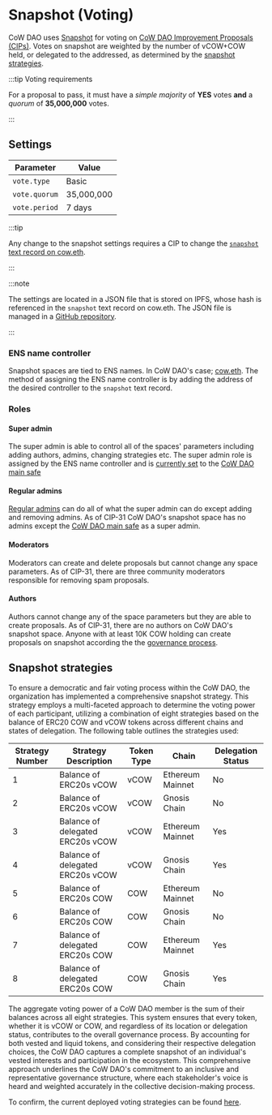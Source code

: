 # Snapshot (Voting)

CoW DAO uses [Snapshot](https://snapshot.org/#/cow.eth) for voting on [CoW DAO Improvement Proposals (CIPs)](process/#cow-dao-improvement-proposals-cips). Votes on snapshot are weighted by the number of vCOW+COW held, or delegated to the addressed, as determined by the [snapshot strategies](#snapshot-strategies).

:::tip Voting requirements

For a proposal to pass, it must have a _simple majority_ of **YES** votes **and** a _quorum_ of **35,000,000** votes.

:::

## Settings

| **Parameter** | **Value** |
| --- | --- |
| `vote.type` | Basic |
| `vote.quorum` | 35,000,000 |
| `vote.period` | 7 days |

:::tip

Any change to the snapshot settings requires a CIP to change the [`snapshot` text record on cow.eth](https://app.ens.domains/cow.eth).

:::

:::note

The settings are located in a JSON file that is stored on IPFS, whose hash is referenced in the `snapshot` text record on cow.eth. The JSON file is managed in a [GitHub repository](https://github.com/cowprotocol/snapshot-settings).

:::

### ENS name controller

Snapshot spaces are tied to ENS names. In CoW DAO's case; [cow.eth](https://app.ens.domains/cow.eth). The method of assigning the ENS name controller is by adding the address of the desired controller to the `snapshot` text record.

### Roles

#### Super admin

The super admin is able to control all of the spaces' parameters including adding authors, admins, changing strategies etc. The super admin role is assigned by the ENS name controller and is [currently set](https://app.ens.domains/cow.eth) to the [CoW DAO main safe](https://app.safe.global/eth:0xcA771eda0c70aA7d053aB1B25004559B918FE662/home)

#### Regular admins

[Regular admins](https://snapshot.org/#/cow.eth/about) can do all of what the super admin can do except adding and removing admins. As of CIP-31 CoW DAO's snapshot space has no admins except the [CoW DAO main safe](https://app.safe.global/eth:0xcA771eda0c70aA7d053aB1B25004559B918FE662/home) as a super admin.

#### Moderators

Moderators can create and delete proposals but cannot change any space parameters. As of CIP-31, there are three community moderators responsible for removing spam proposals.

#### Authors

Authors cannot change any of the space parameters but they are able to create proposals.  As of CIP-31, there are no authors on CoW DAO's snapshot space. Anyone with at least 10K COW holding can create proposals on snapshot according the the [governance process](process). 

## Snapshot strategies

To ensure a democratic and fair voting process within the CoW DAO, the organization has implemented a comprehensive snapshot strategy. This strategy employs a multi-faceted approach to determine the voting power of each participant, utilizing a combination of eight strategies based on the balance of ERC20 COW and vCOW tokens across different chains and states of delegation. The following table outlines the strategies used:

| Strategy Number | Strategy Description | Token Type | Chain | Delegation Status |
|--- | --- | --- | --- | --- |
| 1 | Balance of ERC20s vCOW | vCOW | Ethereum Mainnet | No |
| 2 | Balance of ERC20s vCOW | vCOW | Gnosis Chain | No |
| 3 | Balance of delegated ERC20s vCOW | vCOW | Ethereum Mainnet | Yes |
| 4 | Balance of delegated ERC20s vCOW | vCOW | Gnosis Chain  | Yes |
| 5 | Balance of ERC20s COW | COW | Ethereum Mainnet | No |
| 6 | Balance of ERC20s COW | COW | Gnosis Chain  | No |
| 7 | Balance of delegated ERC20s COW | COW | Ethereum Mainnet | Yes |
| 8 | Balance of delegated ERC20s COW | COW | Gnosis Chain  | Yes  |

The aggregate voting power of a CoW DAO member is the sum of their balances across all eight strategies. This system ensures that every token, whether it is vCOW or COW, and regardless of its location or delegation status, contributes to the overall governance process. By accounting for both vested and liquid tokens, and considering their respective delegation choices, the CoW DAO captures a complete snapshot of an individual's vested interests and participation in the ecosystem. This comprehensive approach underlines the CoW DAO's commitment to an inclusive and representative governance structure, where each stakeholder's voice is heard and weighted accurately in the collective decision-making process.

To confirm, the current deployed voting strategies can be found [here](https://snapshot.org/#/cow.eth/about).
